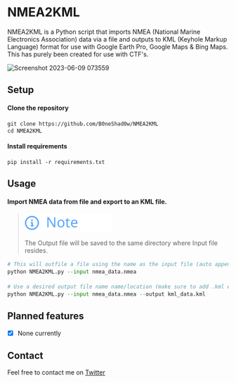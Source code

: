 # NMEA2KML
NMEA2KML is a Python script that imports NMEA (National Marine Electronics Association) data via a file and outputs to KML (Keyhole Markup Language) format for use with Google Earth Pro, Google Maps & Bing Maps. \
This has purely been created for use with CTF's.

![Screenshot 2023-06-09 073559](https://github.com/B0neShAd0w/NMEA2KML/assets/117080369/a00faef7-5672-4ccb-8327-d4e3bd0793ef)

## Setup

#### Clone the repository
```shell
git clone https://github.com/B0neShad0w/NMEA2KML
cd NMEA2KML
```

#### Install requirements
```shell
pip install -r requirements.txt
```

## Usage

#### Import NMEA data from file and export to an KML file.
> <picture>
>   <source media="(prefers-color-scheme: light)" srcset="https://raw.githubusercontent.com/B0neShAd0w/Markdown/main/Blockquotes/Light-Theme/note.svg">
>   <img alt="Info" src="https://raw.githubusercontent.com/B0neShAd0w/Markdown/main/Blockquotes/Dark-Theme/note.svg">
> </picture><br>
>
> The Output file will be saved to the same directory where Input file resides.
```python
# This will outfile a file using the name as the input file (auto appended with .kml)
python NMEA2KML.py --input nmea_data.nmea

# Use a desired output file name name/location (make sure to add .kml extension!)
python NMEA2KML.py --input nmea_data.nmea --output kml_data.kml
```

## Planned features

- [X] None currently

<!-- CSV, SHP (shapefile), GeoJSON, KML, KMZ or TFRecord -->

## Contact
Feel free to contact me on <a href="https://twitter.com/B0neShad0w">Twitter</a>
